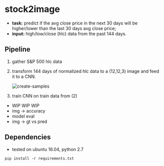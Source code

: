 # stock2image
* __task:__ predict if the avg close price in the next 30 days will be higher/lower than the last 30 days avg close price;
* __input:__ high/low/close (hlc) data from the past 144 days. 

## Pipeline
1. gather S&P 500 hlc data
2. transform 144 days of normalized hlc data to a (12,12,3) image and feed it to a CNN.

   ![create-samples](./res/create-samples.gif)

3. train CNN on train data from (2)

* WIP WIP WIP
* img -> accuracy
* model eval
* img -> gt vs pred

## Dependencies
* tested on ubuntu 16.04, python 2.7
```
pip install -r requirements.txt
```
